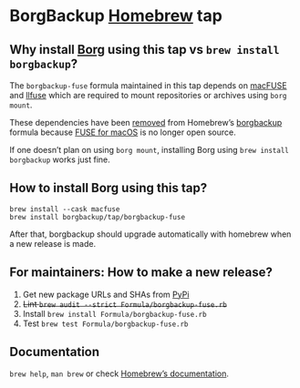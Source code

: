 # BorgBackup [Homebrew](https://brew.sh/) tap

## Why install [Borg](https://www.borgbackup.org/) using this tap vs `brew install borgbackup`?

The `borgbackup-fuse` formula maintained in this tap depends on [macFUSE](https://osxfuse.github.io) and [llfuse](https://github.com/python-llfuse/python-llfuse/) which are required to mount repositories or archives using `borg mount`.

These dependencies have been [removed](https://github.com/Homebrew/homebrew-core/commit/8c2f17e3b653347ada86d353243e2d6b6cb10fda#diff-4a25217474a5eb61d0776ab4cabc43b42689bc7b3efaaed400f799631dcec71f) from Homebrew’s [borgbackup](https://formulae.brew.sh/formula/borgbackup) formula because [FUSE for macOS](https://osxfuse.github.io/) is no longer open source.

If one doesn’t plan on using `borg mount`, installing Borg using `brew install borgbackup` works just fine.

## How to install Borg using this tap?

```shell
brew install --cask macfuse
brew install borgbackup/tap/borgbackup-fuse
```

After that, borgbackup should upgrade automatically with homebrew when a new release is made.

## For maintainers: How to make a new release?

1. Get new package URLs and SHAs from [PyPi](https://pypi.org/project/borgbackup/)
2. ~~Lint `brew audit --strict Formula/borgbackup-fuse.rb`~~
3. Install `brew install Formula/borgbackup-fuse.rb`
4. Test `brew test Formula/borgbackup-fuse.rb`

## Documentation

`brew help`, `man brew` or check [Homebrew’s documentation](https://docs.brew.sh).
